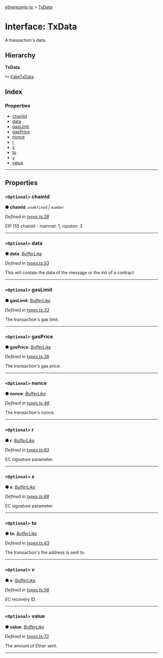 [ethereumjs-tx](../README.md) > [TxData](../interfaces/txdata.md)

# Interface: TxData

A transaction's data.

## Hierarchy

**TxData**

↳ [FakeTxData](faketxdata.md)

## Index

### Properties

- [chainId](txdata.md#chainid)
- [data](txdata.md#data)
- [gasLimit](txdata.md#gaslimit)
- [gasPrice](txdata.md#gasprice)
- [nonce](txdata.md#nonce)
- [r](txdata.md#r)
- [s](txdata.md#s)
- [to](txdata.md#to)
- [v](txdata.md#v)
- [value](txdata.md#value)

---

## Properties

<a id="chainid"></a>

### `<Optional>` chainId

**● chainId**: _`undefined` \| `number`_

_Defined in [types.ts:28](https://github.com/alcuadrado/ethereumjs-tx/blob/84f5b82/src/types.ts#L28)_

EIP 155 chainId - mainnet: 1, ropsten: 3

---

<a id="data"></a>

### `<Optional>` data

**● data**: _[BufferLike](../#bufferlike)_

_Defined in [types.ts:53](https://github.com/alcuadrado/ethereumjs-tx/blob/84f5b82/src/types.ts#L53)_

This will contain the data of the message or the init of a contract

---

<a id="gaslimit"></a>

### `<Optional>` gasLimit

**● gasLimit**: _[BufferLike](../#bufferlike)_

_Defined in [types.ts:33](https://github.com/alcuadrado/ethereumjs-tx/blob/84f5b82/src/types.ts#L33)_

The transaction's gas limit.

---

<a id="gasprice"></a>

### `<Optional>` gasPrice

**● gasPrice**: _[BufferLike](../#bufferlike)_

_Defined in [types.ts:38](https://github.com/alcuadrado/ethereumjs-tx/blob/84f5b82/src/types.ts#L38)_

The transaction's gas price.

---

<a id="nonce"></a>

### `<Optional>` nonce

**● nonce**: _[BufferLike](../#bufferlike)_

_Defined in [types.ts:48](https://github.com/alcuadrado/ethereumjs-tx/blob/84f5b82/src/types.ts#L48)_

The transaction's nonce.

---

<a id="r"></a>

### `<Optional>` r

**● r**: _[BufferLike](../#bufferlike)_

_Defined in [types.ts:63](https://github.com/alcuadrado/ethereumjs-tx/blob/84f5b82/src/types.ts#L63)_

EC signature parameter.

---

<a id="s"></a>

### `<Optional>` s

**● s**: _[BufferLike](../#bufferlike)_

_Defined in [types.ts:68](https://github.com/alcuadrado/ethereumjs-tx/blob/84f5b82/src/types.ts#L68)_

EC signature parameter.

---

<a id="to"></a>

### `<Optional>` to

**● to**: _[BufferLike](../#bufferlike)_

_Defined in [types.ts:43](https://github.com/alcuadrado/ethereumjs-tx/blob/84f5b82/src/types.ts#L43)_

The transaction's the address is sent to.

---

<a id="v"></a>

### `<Optional>` v

**● v**: _[BufferLike](../#bufferlike)_

_Defined in [types.ts:58](https://github.com/alcuadrado/ethereumjs-tx/blob/84f5b82/src/types.ts#L58)_

EC recovery ID.

---

<a id="value"></a>

### `<Optional>` value

**● value**: _[BufferLike](../#bufferlike)_

_Defined in [types.ts:73](https://github.com/alcuadrado/ethereumjs-tx/blob/84f5b82/src/types.ts#L73)_

The amount of Ether sent.

---
